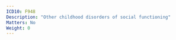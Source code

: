 ```yaml
---
ICD10: F948
Description: "Other childhood disorders of social functioning"
Matters: No
Weight: 0
---
```


